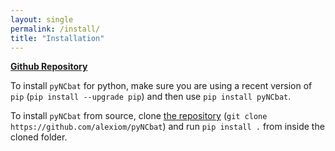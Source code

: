 ```yaml
---
layout: single
permalink: /install/
title: "Installation"
---
```


<i class="fa-brands fa-github" href="https://github.com/alexiom/pyNCbat/" style="color:gray;font-size=$type-size-4"></i>  <a href="https://github.com/alexiom/pyNCbat/"><strong>Github Repository</strong></a>

To install ```pyNCbat``` for python, make sure you are using a recent version of ```pip``` (```pip install --upgrade pip```) and then use ```pip install pyNCbat```.

To install ```pyNCbat``` from source, clone [the repository](https://github.com/alexiom/pyNCbat) (```git clone https://github.com/alexiom/pyNCbat```) and run ```pip install .``` from inside the cloned folder.